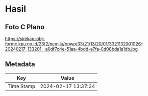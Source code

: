 # Hasil

## Foto C Plano

https://sirekap-obj-formc.kpu.go.id/23f2/pemilu/ppwp/33/21/13/20/01/3321132001026-20240217-133201--a0df7c4e-51aa-4bdd-a7fa-0d08bda1a1db.jpg


## Metadata

| Key        | Value               |
| ---------- | ------------------- |
| Time Stamp | 2024-02-17 13:37:34 |



